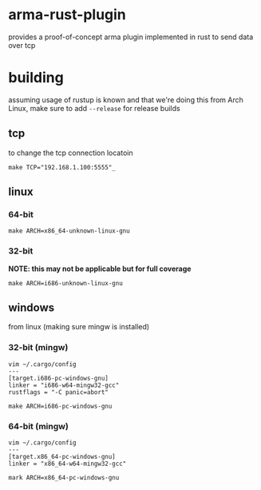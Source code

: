 arma-rust-plugin
===
provides a proof-of-concept arma plugin implemented in rust to send data over tcp

# building

assuming usage of rustup is known and that we're doing this from Arch Linux, make sure to add `--release` for release builds

## tcp

to change the tcp connection locatoin
```
make TCP="192.168.1.100:5555"_
```

## linux


### 64-bit

```
make ARCH=x86_64-unknown-linux-gnu
```

### 32-bit

**NOTE: this may not be applicable but for full coverage**

```
make ARCH=i686-unknown-linux-gnu
```

## windows

from linux (making sure mingw is installed)

### 32-bit (mingw)

```
vim ~/.cargo/config
---
[target.i686-pc-windows-gnu]
linker = "i686-w64-mingw32-gcc"
rustflags = "-C panic=abort"
```

```
make ARCH=i686-pc-windows-gnu
```

### 64-bit (mingw)

```
vim ~/.cargo/config
---
[target.x86_64-pc-windows-gnu]
linker = "x86_64-w64-mingw32-gcc"
```

```
mark ARCH=x86_64-pc-windows-gnu
```

